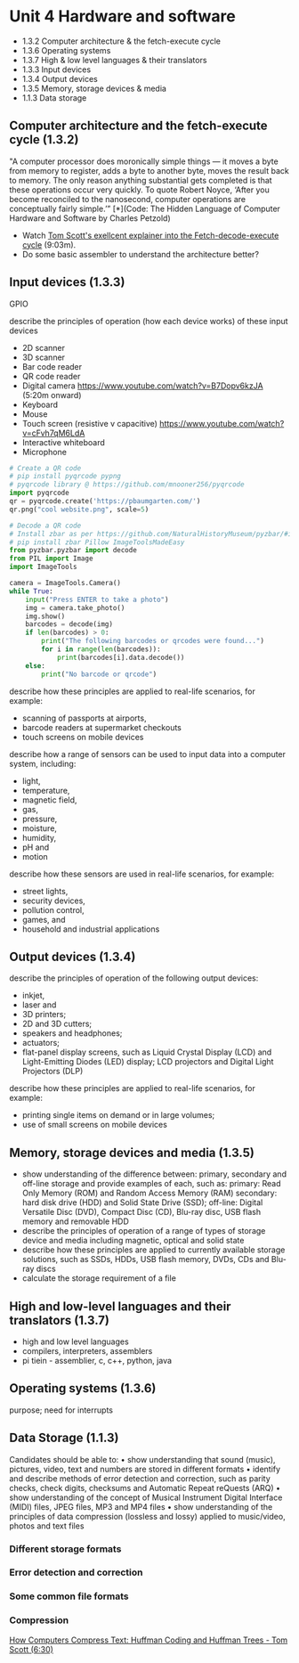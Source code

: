 # Unit 4 Hardware and software

* 1.3.2 Computer architecture & the fetch-execute cycle
* 1.3.6 Operating systems
* 1.3.7 High & low level languages & their translators 
* 1.3.3 Input devices
* 1.3.4 Output devices
* 1.3.5 Memory, storage devices & media
* 1.1.3 Data storage

## Computer architecture and the fetch-execute cycle (1.3.2)

"A computer processor does moronically simple things — it moves a byte from memory to register, adds a byte to another byte, moves the result back to memory. The only reason anything substantial gets completed is that these operations occur very quickly. To quote Robert Noyce, ‘After you become reconciled to the nanosecond, computer operations are conceptually fairly simple.’” [*](Code: The Hidden Language of Computer Hardware and Software by Charles Petzold)

* Watch [Tom Scott's exellcent explainer into the Fetch-decode-execute cycle](https://www.youtube.com/watch?v=Z5JC9Ve1sfI) (9:03m).
* Do some basic assembler to understand the architecture better?

## Input devices (1.3.3)

GPIO

describe the principles of operation (how each device works) of these input devices

* 2D scanner
* 3D scanner
* Bar code reader
* QR code reader
* Digital camera https://www.youtube.com/watch?v=B7Dopv6kzJA (5:20m onward)
* Keyboard
* Mouse
* Touch screen (resistive v capacitive) https://www.youtube.com/watch?v=cFvh7qM6LdA
* Interactive whiteboard
* Microphone

```python
# Create a QR code
# pip install pyqrcode pypng
# pyqrcode library @ https://github.com/mnooner256/pyqrcode
import pyqrcode
qr = pyqrcode.create('https://pbaumgarten.com/')
qr.png("cool website.png", scale=5)
```

```python
# Decode a QR code
# Install zbar as per https://github.com/NaturalHistoryMuseum/pyzbar/#installation
# pip install zbar Pillow ImageToolsMadeEasy
from pyzbar.pyzbar import decode
from PIL import Image
import ImageTools

camera = ImageTools.Camera()
while True:
    input("Press ENTER to take a photo")
    img = camera.take_photo()
    img.show()
    barcodes = decode(img)
    if len(barcodes) > 0:
        print("The following barcodes or qrcodes were found...")
        for i in range(len(barcodes)):
            print(barcodes[i].data.decode())
    else:
        print("No barcode or qrcode")
```

describe how these principles are applied to real-life scenarios, for example: 

* scanning of passports at airports, 
* barcode readers at supermarket checkouts
* touch screens on mobile devices

describe how a range of sensors can be used to input data into a computer system, including:

* light, 
* temperature, 
* magnetic field, 
* gas, 
* pressure, 
* moisture, 
* humidity, 
* pH and 
* motion

describe how these sensors are used in real-life scenarios, for example: 

* street lights, 
* security devices, 
* pollution control, 
* games, and 
* household and industrial applications

## Output devices (1.3.4)

describe the principles of operation of the following output devices: 

* inkjet, 
* laser and 
* 3D printers; 
* 2D and 3D cutters; 
* speakers and headphones; 
* actuators; 
* flat-panel display screens, such as Liquid Crystal Display (LCD) and Light-Emitting Diodes (LED) display; LCD projectors and Digital Light Projectors (DLP)

describe how these principles are applied to real-life scenarios, for example: 

* printing single items on demand or in large volumes; 
* use of small screens on mobile devices


## Memory, storage devices and media (1.3.5)

* show understanding of the difference between: primary, secondary and off-line storage and provide examples of each, such as: primary: Read Only Memory (ROM) and Random Access Memory (RAM) secondary: hard disk drive (HDD) and Solid State Drive (SSD); off-line: Digital Versatile Disc (DVD), Compact Disc (CD), Blu-ray disc, USB flash memory and removable
HDD
* describe the principles of operation of a range of types of storage device and media including magnetic, optical and solid state
* describe how these principles are applied to currently available storage solutions, such as SSDs, HDDs, USB flash memory, DVDs, CDs and Blu-ray discs
* calculate the storage requirement of a file

## High and low-level languages and their translators (1.3.7)

* high and low level languages
* compilers, interpreters, assemblers
* pi tiein - assemblier, c, c++, python, java

## Operating systems (1.3.6)

purpose; need for interrupts

## Data Storage (1.1.3)

Candidates should be able to:
• show understanding that sound (music), pictures, video, text and numbers are stored in different formats
• identify and describe methods of error detection and correction, such as parity checks, check digits,
checksums and Automatic Repeat reQuests (ARQ)
• show understanding of the concept of Musical Instrument Digital Interface (MIDI) files, JPEG files, MP3 and
MP4 files
• show understanding of the principles of data compression (lossless and lossy) applied to music/video, photos
and text files

### Different storage formats

### Error detection and correction

### Some common file formats

### Compression

[How Computers Compress Text: Huffman Coding and Huffman Trees - Tom Scott (6:30)](https://www.youtube.com/watch?v=JsTptu56GM8)
